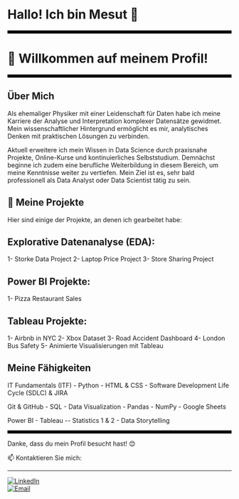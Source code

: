 

# Hallo! Ich bin Mesut 👋

<hr style="border: 3px solid black;">

# 🤝 Willkommen auf meinem Profil!

<hr style="border: 3px solid black;">

## Über Mich
Als ehemaliger Physiker mit einer Leidenschaft für Daten habe ich meine Karriere der Analyse und Interpretation komplexer Datensätze gewidmet. 
Mein wissenschaftlicher Hintergrund ermöglicht es mir, analytisches Denken mit praktischen Lösungen zu verbinden.

Aktuell erweitere ich mein Wissen in Data Science durch praxisnahe Projekte, Online-Kurse und kontinuierliches Selbststudium.
Demnächst beginne ich zudem eine berufliche Weiterbildung in diesem Bereich, um meine Kenntnisse weiter zu vertiefen.
Mein Ziel ist es, sehr bald professionell als Data Analyst oder Data Scientist tätig zu sein.

## 💼 Meine Projekte
Hier sind einige der Projekte, an denen ich gearbeitet habe:

## Explorative Datenanalyse (EDA): 
1- Storke Data Project
2- Laptop Price Project
3- Store Sharing Project

## Power BI Projekte: 
1- Pizza Restaurant Sales

## Tableau Projekte: 
1- Airbnb in NYC
2- Xbox Dataset
3- Road Accident Dashboard
4- London Bus Safety
5- Animierte Visualisierungen mit Tableau 

## Meine Fähigkeiten
IT Fundamentals (ITF)  -   Python  -  HTML & CSS - Software Development Life Cycle (SDLC) & JIRA

Git & GitHub  -  SQL  -  Data Visualization  -  Pandas  -  NumPy  -  Google Sheets

Power BI  -  Tableau  -- Statistics 1 & 2  -  Data Storytelling

<hr style="border: 3px solid black;">

Danke, dass du mein Profil besucht hast! 😊

📫 Kontaktieren Sie mich:

<hr>

[![LinkedIn](https://img.shields.io/badge/LinkedIn-blue?logo=linkedin&style=for-the-badge)](https://www.linkedin.com/in/mesut-karag%C3%B6z-181733260/)  
[![Email](https://img.shields.io/badge/Email-red?logo=gmail&style=for-the-badge)](mailto:mesutkrgz65@gmail.com)

